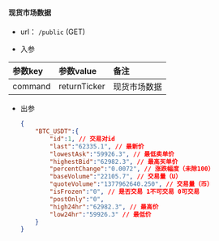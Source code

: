#### 现货市场数据

+ url： `/public` (GET)

+ 入参

| 参数key | 参数value    | 备注         |
| :------ | :----------- | :----------- |
| command | returnTicker | 现货市场数据 |

+ 出参

  ```json
  {
      "BTC_USDT":{
          "id":1, // 交易对id
          "last":"62335.1", // 最新价
          "lowestAsk":"59926.3", // 最低卖单价
          "highestBid":"62982.3", // 最高买单价
          "percentChange":"0.0072", // 涨跌幅度（未除100）
          "baseVolume":"22105.7", // 交易量（U）
          "quoteVolume":"1377962640.250", // 交易量（币）
          "isFrozen":"0", // 是否交易 1不可交易 0可交易
          "postOnly":"0",
          "high24hr":"62982.3", // 最高价
          "low24hr":"59926.3" // 最低价
      }
  }
  ```

